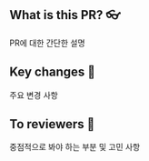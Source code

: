 ## What is this PR? 👓
PR에 대한 간단한 설명

## Key changes 🔑
주요 변경 사항

## To reviewers 👋
중점적으로 봐야 하는 부분 및 고민 사항

